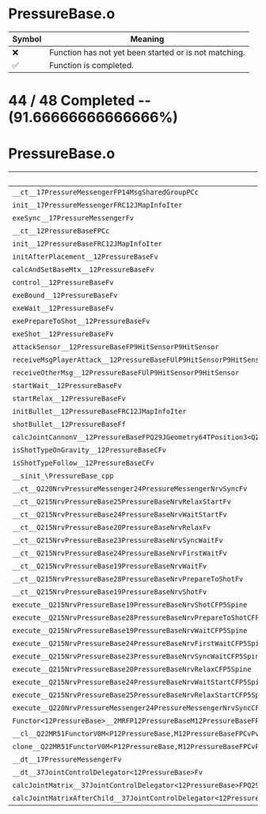 # PressureBase.o
| Symbol | Meaning 
| ------------- | ------------- 
| :x: | Function has not yet been started or is not matching. 
| :white_check_mark: | Function is completed. 


# 44 / 48 Completed -- (91.66666666666666%)
# PressureBase.o
| Symbol | Decompiled? |
| ------------- | ------------- |
| `__ct__17PressureMessengerFP14MsgSharedGroupPCc` | :white_check_mark: |
| `init__17PressureMessengerFRC12JMapInfoIter` | :white_check_mark: |
| `exeSync__17PressureMessengerFv` | :white_check_mark: |
| `__ct__12PressureBaseFPCc` | :white_check_mark: |
| `init__12PressureBaseFRC12JMapInfoIter` | :white_check_mark: |
| `initAfterPlacement__12PressureBaseFv` | :x: |
| `calcAndSetBaseMtx__12PressureBaseFv` | :white_check_mark: |
| `control__12PressureBaseFv` | :white_check_mark: |
| `exeBound__12PressureBaseFv` | :white_check_mark: |
| `exeWait__12PressureBaseFv` | :white_check_mark: |
| `exePrepareToShot__12PressureBaseFv` | :white_check_mark: |
| `exeShot__12PressureBaseFv` | :white_check_mark: |
| `attackSensor__12PressureBaseFP9HitSensorP9HitSensor` | :white_check_mark: |
| `receiveMsgPlayerAttack__12PressureBaseFUlP9HitSensorP9HitSensor` | :white_check_mark: |
| `receiveOtherMsg__12PressureBaseFUlP9HitSensorP9HitSensor` | :white_check_mark: |
| `startWait__12PressureBaseFv` | :white_check_mark: |
| `startRelax__12PressureBaseFv` | :white_check_mark: |
| `initBullet__12PressureBaseFRC12JMapInfoIter` | :white_check_mark: |
| `shotBullet__12PressureBaseFf` | :white_check_mark: |
| `calcJointCannonV__12PressureBaseFPQ29JGeometry64TPosition3<Q29JGeometry38TMatrix34<Q29JGeometry13SMatrix34C<f>>>RC19JointControllerInfo` | :x: |
| `isShotTypeOnGravity__12PressureBaseCFv` | :white_check_mark: |
| `isShotTypeFollow__12PressureBaseCFv` | :white_check_mark: |
| `__sinit_\PressureBase_cpp` | :white_check_mark: |
| `__ct__Q220NrvPressureMessenger24PressureMessengerNrvSyncFv` | :white_check_mark: |
| `__ct__Q215NrvPressureBase25PressureBaseNrvRelaxStartFv` | :white_check_mark: |
| `__ct__Q215NrvPressureBase24PressureBaseNrvWaitStartFv` | :white_check_mark: |
| `__ct__Q215NrvPressureBase20PressureBaseNrvRelaxFv` | :white_check_mark: |
| `__ct__Q215NrvPressureBase23PressureBaseNrvSyncWaitFv` | :white_check_mark: |
| `__ct__Q215NrvPressureBase24PressureBaseNrvFirstWaitFv` | :white_check_mark: |
| `__ct__Q215NrvPressureBase19PressureBaseNrvWaitFv` | :white_check_mark: |
| `__ct__Q215NrvPressureBase28PressureBaseNrvPrepareToShotFv` | :white_check_mark: |
| `__ct__Q215NrvPressureBase19PressureBaseNrvShotFv` | :white_check_mark: |
| `execute__Q215NrvPressureBase19PressureBaseNrvShotCFP5Spine` | :white_check_mark: |
| `execute__Q215NrvPressureBase28PressureBaseNrvPrepareToShotCFP5Spine` | :white_check_mark: |
| `execute__Q215NrvPressureBase19PressureBaseNrvWaitCFP5Spine` | :white_check_mark: |
| `execute__Q215NrvPressureBase24PressureBaseNrvFirstWaitCFP5Spine` | :white_check_mark: |
| `execute__Q215NrvPressureBase23PressureBaseNrvSyncWaitCFP5Spine` | :white_check_mark: |
| `execute__Q215NrvPressureBase20PressureBaseNrvRelaxCFP5Spine` | :white_check_mark: |
| `execute__Q215NrvPressureBase24PressureBaseNrvWaitStartCFP5Spine` | :white_check_mark: |
| `execute__Q215NrvPressureBase25PressureBaseNrvRelaxStartCFP5Spine` | :white_check_mark: |
| `execute__Q220NrvPressureMessenger24PressureMessengerNrvSyncCFP5Spine` | :white_check_mark: |
| `Functor<12PressureBase>__2MRFP12PressureBaseM12PressureBaseFPCvPv_v_Q22MR51FunctorV0M<P12PressureBase,M12PressureBaseFPCvPv_v>` | :white_check_mark: |
| `__cl__Q22MR51FunctorV0M<P12PressureBase,M12PressureBaseFPCvPv_v>CFv` | :white_check_mark: |
| `clone__Q22MR51FunctorV0M<P12PressureBase,M12PressureBaseFPCvPv_v>CFP7JKRHeap` | :white_check_mark: |
| `__dt__17PressureMessengerFv` | :white_check_mark: |
| `__dt__37JointControlDelegator<12PressureBase>Fv` | :white_check_mark: |
| `calcJointMatrix__37JointControlDelegator<12PressureBase>FPQ29JGeometry64TPosition3<Q29JGeometry38TMatrix34<Q29JGeometry13SMatrix34C<f>>>RC19JointControllerInfo` | :x: |
| `calcJointMatrixAfterChild__37JointControlDelegator<12PressureBase>FPQ29JGeometry64TPosition3<Q29JGeometry38TMatrix34<Q29JGeometry13SMatrix34C<f>>>RC19JointControllerInfo` | :x: |

